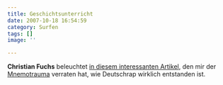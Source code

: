 ```yaml
---
title: Geschichtsunterricht
date: 2007-10-18 16:54:59
category: Surfen
tags: []
image: ''

---
```


**Christian Fuchs** beleuchtet [in diesem interessanten Artikel](http://einestages.spiegel.de/static/topicalbumbackground/499/christian_fuchs_rap_auf_saechsisch.html), den mir der [Mnemotrauma](http://www.mnemotrauma.de/) verraten hat, wie Deutschrap wirklich entstanden ist.
